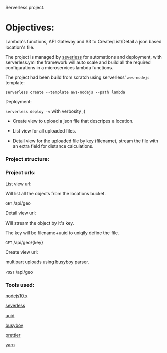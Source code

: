 Serverless project.

# Objectives:

Lambda's functions, API Gateway and S3 to Create/List/Detail a json based location's file.

The project is managed by [severless](https://github.com/serverless/serverless) for automations and
deployment, with serverless.yml the framework will auto scale and build all the required configurations in
a microservices lambda functions.

The project had been build from scratch using serverless' `aws-nodejs` template:

`serverless create --template aws-nodejs --path lambda`

Deployment: 

`serverless deploy -v` with verbosity ;)

* Create view to upload a json file that descripes a location.

* List view for all uploaded files.

* Detail view for the uploaded file by key (filename), stream the file with an extra field for distance calculations.


### Project structure:

### Project urls:

List view url:

Will list all the objects from the locations bucket.

`GET` /api/geo

Detail view url:

Will stream the object by it's key.

The key will be filename+uuid to uniqily define the file.

`GET` /api/geo/{key}

Create view url:

multipart uploads using busyboy parser.

`POST` /api/geo

### Tools used: 

[nodejs10.x](https://nodejs.org/download/release/latest-v10.x/)

[severless](https://github.com/serverless/serverless)

[uuid](https://www.npmjs.com/package/uuid)

[busyboy](https://github.com/mscdex/busboy)

[prettier](https://github.com/prettier/prettier)

[yarn](https://github.com/yarnpkg/yarn)